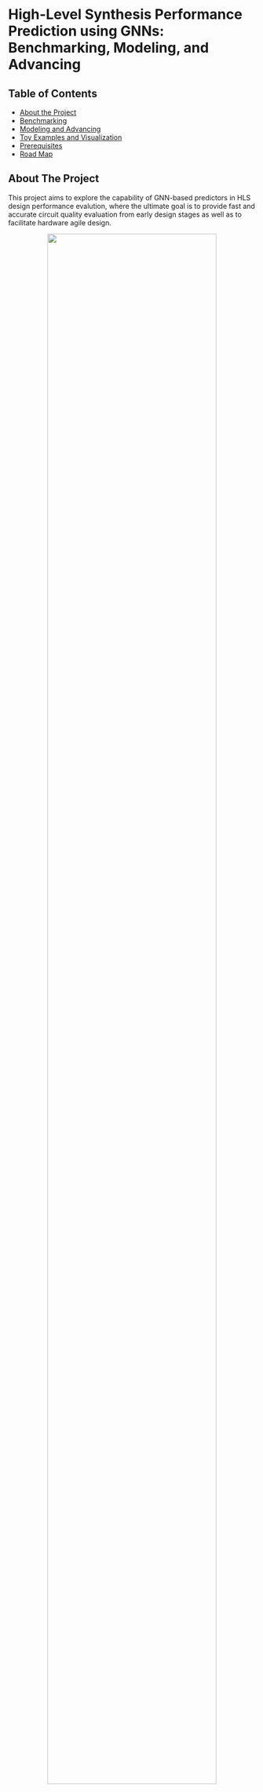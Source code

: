 # High-Level Synthesis Performance Prediction using GNNs: Benchmarking, Modeling, and Advancing


<!-- TABLE OF CONTENTS -->
## Table of Contents

* [About the Project](#about-the-project)
* [Benchmarking](#benchmarking)
* [Modeling and Advancing](#modeling-and-advancing)
* [Toy Examples and Visualization](#toy-examples-and-visualization) 
* [Prerequisites](#prerequisites)
* [Road Map](#road-map)


<!-- ABOUT THE PROJECT -->
## About The Project

This project aims to explore the capability of GNN-based predictors in HLS design performance evalution, where the ultimate goal is to provide fast and accurate circuit quality evaluation from early design stages as well as to facilitate hardware agile design.

<center>
<figure>
  <img src="./images/p2c.png" style="width:90%" style="text-align:center;">
</figure>
</center>

#### Contribution
* Benchmarking: we build a standard benchmark containing 40k C synthesizable programs, which includes both synthetic programs and three sets of real-world HLS benchmarks. Each program is implemented on FPGA to generate ground-truth performance metrics. 
* Modeling: we formally formulate the HLS performance prediction problem on graphs, and propose multiple modeling strategies with GNNs that leverage different trade-offs between prediction timeliness (early/late prediction) and accuracy. 
* Advancing: we further propose a novel hierarchical GNN that does not sacrifice timeliness but largely improves prediction accuracy, significantly outperforming HLS tools 

#### The papers related to this project
* DAC 2022: [High-Level Synthesis Performance Prediction using GNNs: Benchmarking, Modeling, and Advancing](https://arxiv.org/abs/2201.06848)
* More statistics of the benchmark: [Program-to-Circuit: Exploiting GNNs for Program Representation and Circuit Translation](https://arxiv.org/abs/2109.06265)

<!-- Benchmarking -->
## Benchmarking
#### Synthetic data
* Synthetic C programs are generated by [ldrgrn](https://github.com/gergo-/ldrgen).
* [Our scripts of program generation, HLS execution, and FPGA implementation](https://github.com/lydiawunan/HLS-Perf-Prediction-with-GNNs/tree/main/generate%20synthetic%20programs)

#### Real-case data
We currently consider three mainstream benchmarks in HLS to build our real-case CDFGs.
* [PolyBench/C](http://web.cs.ucla.edu/~pouchet/software/polybench/)
* [CHStone](http://www.ertl.jp/chstone/)
* [MachSuite](https://github.com/breagen/MachSuite)

#### Raw data files
The raw data files (i.e., C programs, extracted intermediate files from the HLS tool, and post-implementation resource usage and timing) are included in the folder [Graphs](https://github.com/lydiawunan/HLS-Perf-Prediction-with-GNNs/tree/main/Graphs), which are applicable for various feature engineering.

#### Processed datasets
The processed datasets are stored together with [GNN models](#modeling-and-advancing).

<!-- Modeling and Advancing -->
## Modeling and Advancing
* The three approaches explored in our paper:
  <figure>
    <img src="./images/gnn.png" style="width:100%" class="center">
  </figure>
* 14 GNN models are profiled for [graph-level regression](https://github.com/lydiawunan/HLS-Perf-Prediction-with-GNNs/tree/main/GNN) of resource usage and timing
* 4 GNN models are explored for [node-level classification](https://github.com/lydiawunan/HLS-Perf-Prediction-with-GNNs/tree/main/Node-level%20task) of resource types

<!-- Toy Examples and Visualization -->
## Toy Examples and Visualization
* Several [toy examples](https://github.com/lydiawunan/HLS-Perf-Prediction-with-GNNs/tree/main/toy_example) are presented for better understanding: toy programs, the corresponding intermediate files after HLS front-end compilation, and the visualization of toy graphs.
* [Visualization](https://github.com/lydiawunan/HLS-Perf-Prediction-with-GNNs/tree/main/visulization) of all DFGs, CDFGs, and real-case applications are included for more intuitive understanding of IR graphs used in HLS design development.

<!-- Prerequisites -->
## Prerequisites
* Program generation: if no new synthetic program is desired, there is **no need** to install [ldrgrn](https://github.com/gergo-/ldrgen).
* HLS and FPGA implementation: if no new data instance is desired, there is **no need** to install [Vivado Design Suite](https://www.xilinx.com/support/download/index.html/content/xilinx/en/downloadNav/vivado-design-tools/2022-1.html).
* [Pytorch Geometric](https://github.com/pyg-team/pytorch_geometric) for graph-level regression tasks
* [OGB](https://github.com/snap-stanford/ogb/tree/e84a2ab93172433c58740d4f7727997727bbb52e) for node-level classification tasks

```
pip install torch-geometric torch-scatter torch-sparse torch-cluster torch-spline-conv
```

<!-- Road Map -->
## Road Map
<figure>
  <img src="./images/taskx.png" style="width:50%" align="center">
</figure>
